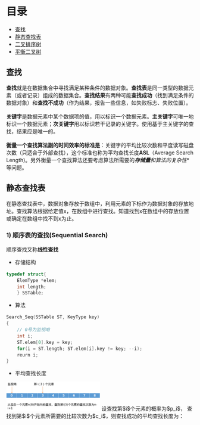 # 目录

- [查找](#查找)
- [静态查找表](#静态查找表)
- [二叉排序树]()
- [平衡二叉树]()

## 查找
**查找**就是在数据集合中寻找满足某种条件的数据对象。**查找表**是同一类型的数据元素（或者记录）组成的数据集合。**查找结果**有两种可能**查找成功**（找到满足条件的数据对象）和**查找不成功**（作为结果，报告一些信息，如失败标志、失败位置）。
<br>
<br>
**关键字**是数据元素中某个数据项的值，用以标识一个数据元素。**主关键字**可唯一地标识一个数据元素；**次关键字**用以标识若干记录的关键字。使用基于主关键字的查找，结果应是唯一的。
<br>
<br>
**衡量一个查找算法副的时间效率的标准是**：关键字的平均比较次数和平度读写磁盘次数（只适合于外部查找），这个标准也称为平均查找长度**ASL**（Average Search Length)。另外衡量一个查找算法还要考虑算法所需要的***存储量**和算法的**复杂性**等问题。

## 静态查找表
在静态查找表中，数据对象存放于数组中，利用元素的下标作为数据对象的存放地址。查找算法根据给定值x，在数组中进行查找。知道找到x在数组中的存放位置或确定在数组中找不到x为止。

### 1) 顺序表的查找(Sequential Search)
顺序查找又称**线性查找**
- 存储结构
```c++
typedef struct{
    ElemType *elem;
    int length;
    } SSTable;
```
- 算法
```c++
Search_Seq(SSTable ST, KeyType key)
{
    // 0号为监视哨
    int i;
    ST.elem[0].key = key;
    for(i = ST.length; ST.elem[i].key != key; --i);
    reurn i;
}
```
- 平均查找长度
<img src="Search.png" width="50%">
设查找第$i$个元素的概率为$p_i$， 查找到第$i$个元素所需要的比较次数为$c_i$，则查找成功的平均查找长度为：

